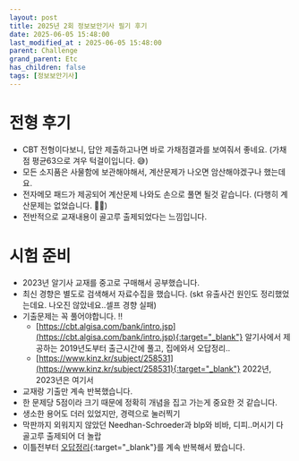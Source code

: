 ```yaml
---
layout: post
title: 2025년 2회 정보보안기사 필기 후기
date: 2025-06-05 15:48:00
last_modified_at : 2025-06-05 15:48:00
parent: Challenge
grand_parent: Etc
has_children: false
tags: [정보보안기사]
---
```



# 전형 후기

- CBT 전형이다보니, 답안 제출하고나면 바로 가채점결과를 보여줘서 좋네요. (가채점 평균63으로 겨우 턱걸이입니다. 😅)
- 모든 소지품은 사물함에 보관해야해서, 계산문제가 나오면 암산해야겠구나 했는데요.
- 전자메모 패드가 제공되어 계산문제 나와도 손으로 풀면 될것 같습니다. (다행히 계산문제는 없었습니다. 👍🏻)
- 전반적으로 교재내용이 골고루 출제되었다는 느낌입니다.

# 시험 준비

- 2023년 알기사 교재를 중고로 구매해서 공부했습니다.
- 최신 경향은 별도로 검색해서 자료수집을 했습니다. (skt 유출사건 원인도 정리했었는데요. 나오진 않았네요..셀프 경향 실패)
- 기출문제는 꼭 풀어야합니다. ‼️
    - [https://cbt.algisa.com/bank/intro.jsp](https://cbt.algisa.com/bank/intro.jsp){:target="_blank"}  알기사에서 제공하는 2019년도부터 출근시간에 풀고, 집에와서 오답정리..
    - [https://www.kinz.kr/subject/258531](https://www.kinz.kr/subject/258531){:target="_blank"}  2022년, 2023년은 여기서
- 교재랑 기출만 계속 반복했습니다.
- 한 문제당 5점이라 크기 때문에 정확히 개념을 집고 가는게 중요한 것 같습니다.
- 생소한 용어도 더러 있었지만, 경력으로 눌러찍기
- 막판까지 외워지지 않았던 Needhan-Schroeder과 blp와 비바, 디피..머시기 다 골고루 출제되어 더 놀랍
- 이틀전부터 [오답정리](./ext/secure_exam_review.pdf){:target="_blank"}를 계속 반복해서 봤습니다.

